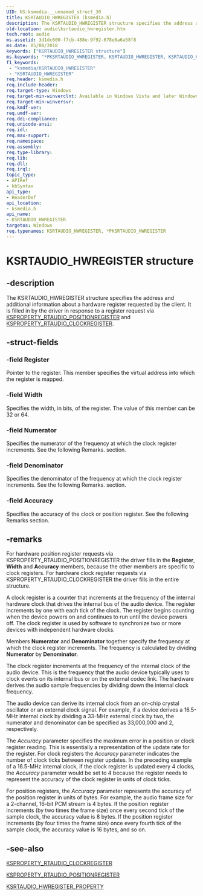 ```yaml
---
UID: NS:ksmedia.__unnamed_struct_30
title: KSRTAUDIO_HWREGISTER (ksmedia.h)
description: The KSRTAUDIO_HWREGISTER structure specifies the address and additional information about a hardware register requested by the client.
old-location: audio\ksrtaudio_hwregister.htm
tech.root: audio
ms.assetid: 3d1dc600-f7cb-488e-9f92-678e0a6a58f8
ms.date: 05/08/2018
keywords: ["KSRTAUDIO_HWREGISTER structure"]
ms.keywords: "*PKSRTAUDIO_HWREGISTER, KSRTAUDIO_HWREGISTER, KSRTAUDIO_HWREGISTER structure [Audio Devices], PKSRTAUDIO_HWREGISTER, PKSRTAUDIO_HWREGISTER structure pointer [Audio Devices], aud-prop_f94f5b72-e081-48ee-96b9-4649201743d5.xml, audio.ksrtaudio_hwregister, ksmedia/KSRTAUDIO_HWREGISTER, ksmedia/PKSRTAUDIO_HWREGISTER"
f1_keywords:
 - "ksmedia/KSRTAUDIO_HWREGISTER"
 - "KSRTAUDIO_HWREGISTER"
req.header: ksmedia.h
req.include-header: 
req.target-type: Windows
req.target-min-winverclnt: Available in Windows Vista and later Windows operating systems.
req.target-min-winversvr: 
req.kmdf-ver: 
req.umdf-ver: 
req.ddi-compliance: 
req.unicode-ansi: 
req.idl: 
req.max-support: 
req.namespace: 
req.assembly: 
req.type-library: 
req.lib: 
req.dll: 
req.irql: 
topic_type:
- APIRef
- kbSyntax
api_type:
- HeaderDef
api_location:
- ksmedia.h
api_name:
- KSRTAUDIO_HWREGISTER
targetos: Windows
req.typenames: KSRTAUDIO_HWREGISTER, *PKSRTAUDIO_HWREGISTER
---
```


# KSRTAUDIO_HWREGISTER structure


## -description


The KSRTAUDIO_HWREGISTER structure specifies the address and additional information about a hardware register requested by the client.  It is filled in by the driver in response to a register request via <a href="https://docs.microsoft.com/windows-hardware/drivers/audio/ksproperty-rtaudio-positionregister">KSPROPERTY_RTAUDIO_POSITIONREGISTER</a> and <a href="https://docs.microsoft.com/windows-hardware/drivers/audio/ksproperty-rtaudio-clockregister">KSPROPERTY_RTAUDIO_CLOCKREGISTER</a>.


## -struct-fields




### -field Register

Pointer to the register. This member specifies the virtual address into which the register is mapped.


### -field Width

Specifies the width, in bits, of the register. The value of this member can be 32 or 64.


### -field Numerator

Specifies the numerator of the frequency at which the clock register increments. See the following Remarks. section.


### -field Denominator

Specifies the denominator of the frequency at which the clock register increments. See the following Remarks. section.


### -field Accuracy

Specifies the accuracy of the clock or position register. See the following Remarks section.


## -remarks



For hardware position register requests via KSPROPERTY_RTAUDIO_POSITIONREGISTER the driver fills in the <b>Register</b>, <b>Width</b> and <b>Accuracy</b> members, because the other members are specific to clock registers.  For hardware clock register requests via KSPROPERTY_RTAUDIO_CLOCKREGISTER the driver fills in the entire structure.

A clock register is a counter that increments at the frequency of the internal hardware clock that drives the internal bus of the audio device. The register increments by one with each tick of the clock. The register begins counting when the device powers on and continues to run until the device powers off. The clock register is used by software to synchronize two or more devices with independent hardware clocks.

Members <b>Numerator</b> and <b>Denominator</b> together specify the frequency at which the clock register increments. The frequency is calculated by dividing <b>Numerator</b> by <b>Denominator</b>.

The clock register increments at the frequency of the internal clock of the audio device. This is the frequency that the audio device typically uses to clock events on its internal bus or on the external codec link. The hardware derives the audio sample frequencies by dividing down the internal clock frequency.

The audio device can derive its internal clock from an on-chip crystal oscillator or an external clock signal. For example, if a device derives a 16.5-MHz internal clock by dividing a 33-MHz external clock by two, the numerator and denominator can be specified as 33,000,000 and 2, respectively.

The <i>Accuracy</i> parameter specifies the maximum error in a position or clock register reading.  This is essentially a representation of the update rate for the register.  For clock registers the <i>Accuracy</i> parameter indicates the number of clock ticks between register updates.  In the preceding example of a 16.5-MHz internal clock, if the clock register is updated every 4 clocks, the <i>Accuracy</i> parameter would be set to 4 because the register needs to represent the accuracy of the clock register in units of clock ticks.  

For position registers, the <i>Accuracy</i> parameter represents the accuracy of the position register in units of bytes.  For example, the audio frame size for a 2-channel, 16-bit PCM stream is 4 bytes. If the position register increments (by two times the frame size) once every second tick of the sample clock, the accuracy value is 8 bytes. If the position register increments (by four times the frame size) once every fourth tick of the sample clock, the accuracy value is 16 bytes, and so on.




## -see-also




<a href="https://docs.microsoft.com/windows-hardware/drivers/audio/ksproperty-rtaudio-clockregister">KSPROPERTY_RTAUDIO_CLOCKREGISTER</a>



<a href="https://docs.microsoft.com/windows-hardware/drivers/audio/ksproperty-rtaudio-positionregister">KSPROPERTY_RTAUDIO_POSITIONREGISTER</a>



<a href="https://docs.microsoft.com/windows-hardware/drivers/ddi/ksmedia/ns-ksmedia-ksrtaudio_hwregister_property">KSRTAUDIO_HWREGISTER_PROPERTY</a>
 

 

